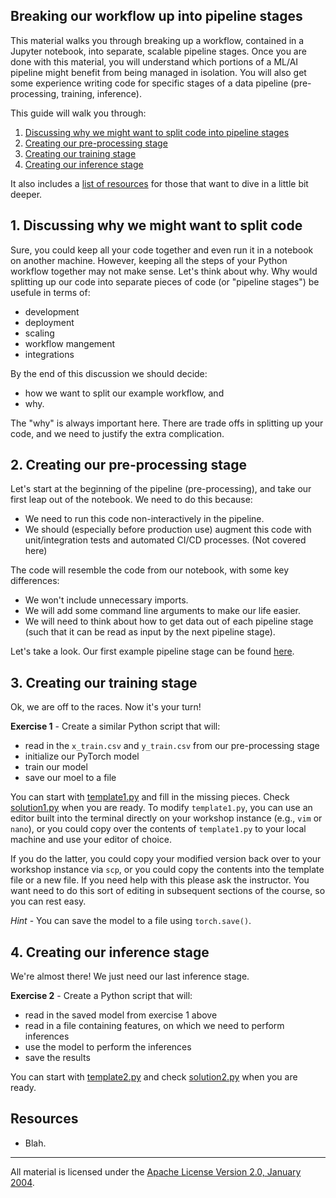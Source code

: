 ## Breaking our workflow up into pipeline stages

This material walks you through breaking up a workflow, contained in a Jupyter notebook, into separate, scalable pipeline stages. Once you are done with this material, you will understand which portions of a ML/AI pipeline might benefit from being managed in isolation. You will also get some experience writing code for specific stages of a data pipeline (pre-processing, training, inference).

This guide will walk you through:

1. [Discussing why we might want to split code into pipeline stages](#discussing-why-we-might-want-to-split-code)
2. [Creating our pre-processing stage](#creating-our-pre-processing-stage)
3. [Creating our training stage](#creating-our-training-stage)
4. [Creating our inference stage](#creating-our-inference-stage)


It also includes a [list of resources](#resources) for those that want to dive in a little bit deeper.

## 1. Discussing why we might want to split code

Sure, you could keep all your code together and even run it in a notebook on another machine. However, keeping all the steps of your Python workflow together may not make sense. Let's think about why. Why would splitting up our code into separate pieces of code (or "pipeline stages") be usefule in terms of:

- development
- deployment
- scaling
- workflow mangement
- integrations

By the end of this discussion we should decide:

- how we want to split our example workflow, and
- why.

The "why" is always important here. There are trade offs in splitting up your code, and we need to justify the extra complication.

## 2. Creating our pre-processing stage

Let's start at the beginning of the pipeline (pre-processing), and take our first leap out of the notebook. We need to do this because:

- We need to run this code non-interactively in the pipeline.
- We should (especially before production use) augment this code with unit/integration tests and automated CI/CD processes. (Not covered here)

The code will resemble the code from our notebook, with some key differences:

- We won't include unnecessary imports.
- We will add some command line arguments to make our life easier.
- We will need to think about how to get data out of each pipeline stage (such that it can be read as input by the next pipeline stage).

Let's take a look. Our first example pipeline stage can be found [here](example1/example1.py).

## 3. Creating our training stage

Ok, we are off to the races. Now it's your turn! 

**Exercise 1** - Create a similar Python script that will:

- read in the `x_train.csv` and `y_train.csv` from our pre-processing stage
- initialize our PyTorch model
- train our model
- save our moel to a file

You can start with [template1.py](exercise1/template1.py) and fill in the missing pieces. Check [solution1.py](exercise1/solution1.py) when you are ready. To modify `template1.py`, you can use an editor built into the terminal directly on your workshop instance (e.g., `vim` or `nano`), or you could copy over the contents of `template1.py` to your local machine and use your editor of choice. 

If you do the latter, you could copy your modified version back over to your workshop instance via `scp`, or you could copy the contents into the template file or a new file. If you need help with this please ask the instructor. You want need to do this sort of editing in subsequent sections of the course, so you can rest easy.

*Hint* - You can save the model to a file using `torch.save()`.

## 4. Creating our inference stage

We're almost there! We just need our last inference stage.

**Exercise 2** - Create a Python script that will:

- read in the saved model from exercise 1 above
- read in a file containing features, on which we need to perform inferences
- use the model to perform the inferences
- save the results

You can start with [template2.py](exercise2/template2.py) and check [solution2.py](exercise2/solution2.py) when you are ready.

## Resources

- Blah.

___
All material is licensed under the [Apache License Version 2.0, January 2004](http://www.apache.org/licenses/LICENSE-2.0).
